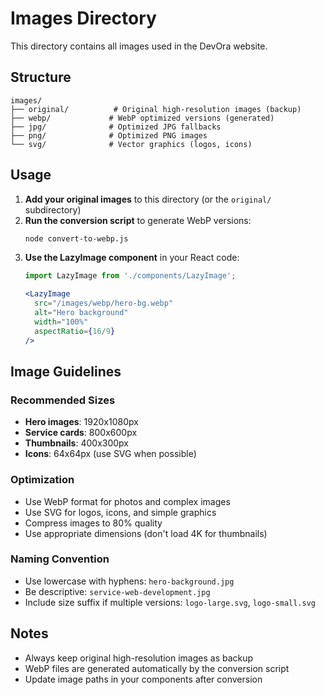 # Images Directory

This directory contains all images used in the DevOra website.

## Structure

```
images/
├── original/          # Original high-resolution images (backup)
├── webp/             # WebP optimized versions (generated)
├── jpg/              # Optimized JPG fallbacks
├── png/              # Optimized PNG images
└── svg/              # Vector graphics (logos, icons)
```

## Usage

1. **Add your original images** to this directory (or the `original/` subdirectory)
2. **Run the conversion script** to generate WebP versions:
   ```bash
   node convert-to-webp.js
   ```
3. **Use the LazyImage component** in your React code:
   ```jsx
   import LazyImage from './components/LazyImage';
   
   <LazyImage
     src="/images/webp/hero-bg.webp"
     alt="Hero background"
     width="100%"
     aspectRatio={16/9}
   />
   ```

## Image Guidelines

### Recommended Sizes
- **Hero images**: 1920x1080px
- **Service cards**: 800x600px
- **Thumbnails**: 400x300px
- **Icons**: 64x64px (use SVG when possible)

### Optimization
- Use WebP format for photos and complex images
- Use SVG for logos, icons, and simple graphics
- Compress images to 80% quality
- Use appropriate dimensions (don't load 4K for thumbnails)

### Naming Convention
- Use lowercase with hyphens: `hero-background.jpg`
- Be descriptive: `service-web-development.jpg`
- Include size suffix if multiple versions: `logo-large.svg`, `logo-small.svg`

## Notes

- Always keep original high-resolution images as backup
- WebP files are generated automatically by the conversion script
- Update image paths in your components after conversion
